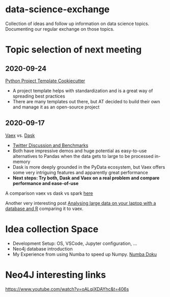 # data-science-exchange

Collection of ideas and follow up information on data science topics. Documenting our regular exchange on those topics.

# Topic selection of next meeting

## 2020-09-24

[Python Project Template Cookiecutter](https://github.com/at-gmbh/at-python-template)
* A project template helps with standardization and is a great way of spreading best practices
* There are many templates out there, but AT decided to build their own and manage it as an open-source project


## 2020-09-17

[Vaex](https://www.youtube.com/watch?v=ELtjRdPT8is) vs. [Dask](https://www.youtube.com/watch?v=nnndxbr_Xq4)
* [Twitter Discussion and Benchmarks](https://twitter.com/twiecki/status/1296473192555577344)
* Both have impressive demos and huge potential as easy-to-use alternatives to Pandas when the data gets to large to be processed in-memory
* Dask is more deeply grounded in the PyData ecosystem, but Vaex offers some very intriguing features and apparently great performance
* **Next steps: Try both, Dask and Vaex on a real problem and compare performance and ease-of-use**

A comparison vaex vs dask vs spark [here](https://towardsdatascience.com/vaex-a-dataframe-with-super-strings-789b92e8d861)

Another very interesting post [Analysing large data on your laptop with a database and R](https://www.r-bloggers.com/2019/12/analysing-large-data-on-your-laptop-with-a-database-and-r-by-ellis2013nz/) comparing it to vaex.

# Idea collection Space

* Development Setup: OS, VSCode, Jupyter configuration, ...
* Neo4j database introduction
* My Experience from using Numba to speed up Numpy. [Numba Doku](https://numba.pydata.org/)


# Neo4J interesting links

https://www.youtube.com/watch?v=oALqiXDAYhc&t=406s

